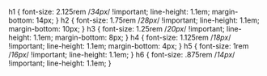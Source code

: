 

h1 { font-size: 2.125rem /*34px*/ !important; line-height: 1.1em; margin-bottom: 14px; }
h2 { font-size: 1.75rem /*28px*/ !important; line-height: 1.1em; margin-bottom: 10px; }
h3 { font-size: 1.25rem /*20px*/ !important; line-height: 1.1em; margin-bottom: 8px; }
h4 { font-size: 1.125rem /*18px*/ !important; line-height: 1.1em; margin-bottom: 4px; }
h5 { font-size: 1rem /*16px*/ !important; line-height: 1.1em; }
h6 { font-size: .875rem /*14px*/ !important; line-height: 1.1em; }